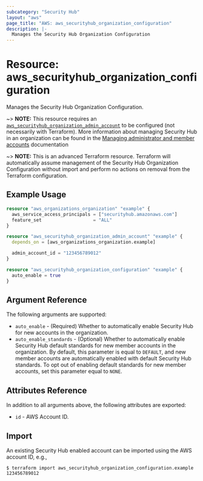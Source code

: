 ```yaml
---
subcategory: "Security Hub"
layout: "aws"
page_title: "AWS: aws_securityhub_organization_configuration"
description: |-
  Manages the Security Hub Organization Configuration
---
```


# Resource: aws_securityhub_organization_configuration

Manages the Security Hub Organization Configuration.

~> **NOTE:** This resource requires an [`aws_securityhub_organization_admin_account`](/docs/providers/aws/r/securityhub_organization_admin_account.html) to be configured (not necessarily with Terraform). More information about managing Security Hub in an organization can be found in the [Managing administrator and member accounts](https://docs.aws.amazon.com/securityhub/latest/userguide/securityhub-accounts.html) documentation

~> **NOTE:** This is an advanced Terraform resource. Terraform will automatically assume management of the Security Hub Organization Configuration without import and perform no actions on removal from the Terraform configuration.

## Example Usage

```terraform
resource "aws_organizations_organization" "example" {
  aws_service_access_principals = ["securityhub.amazonaws.com"]
  feature_set                   = "ALL"
}

resource "aws_securityhub_organization_admin_account" "example" {
  depends_on = [aws_organizations_organization.example]

  admin_account_id = "123456789012"
}

resource "aws_securityhub_organization_configuration" "example" {
  auto_enable = true
}
```

## Argument Reference

The following arguments are supported:

* `auto_enable` - (Required) Whether to automatically enable Security Hub for new accounts in the organization.
* `auto_enable_standards` - (Optional) Whether to automatically enable Security Hub default standards for new member accounts in the organization. By default, this parameter is equal to `DEFAULT`, and new member accounts are automatically enabled with default Security Hub standards. To opt out of enabling default standards for new member accounts, set this parameter equal to `NONE`.
## Attributes Reference

In addition to all arguments above, the following attributes are exported:

* `id` - AWS Account ID.

## Import

An existing Security Hub enabled account can be imported using the AWS account ID, e.g.,

```
$ terraform import aws_securityhub_organization_configuration.example 123456789012
```
